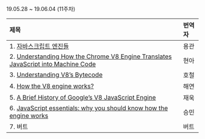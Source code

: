 19.05.28 ~ 19.06.04 (11주차)

|   제목   | 번역자  |
| :-------- | :------ |
| 1. [자바스크립트 엔진들](https://github.com/Lee-hyuna/33-js-concepts-kr/wiki/javascript-engines)| 용관 |
| 2. [Understanding How the Chrome V8 Engine Translates JavaScript into Machine Code](https://github.com/Lee-hyuna/33-js-concepts-kr/wiki/Understanding-How-the-Chrome-V8-Engine-Translates-JavaScript-into-Machine-Code) | 현아 |
| 3. [Understanding V8’s Bytecode](https://github.com/Lee-hyuna/33-js-concepts-kr/wiki/Understanding-V8%E2%80%99s-Bytecode) | 호철 |
| 4. [How the V8 engine works?](https://github.com/Lee-hyuna/33-js-concepts-kr/wiki/How-the-V8-engine-works%3F) | 해연 |
| 5. [A Brief History of Google’s V8 JavaScript Engine](https://www.mediacurrent.com/blog/brief-history-googles-v8-javascript-engine/) | 재욱 |
| 6. [JavaScript essentials: why you should know how the engine works](https://medium.freecodecamp.org/javascript-essentials-why-you-should-know-how-the-engine-works-c2cc0d321553) | 승민 |
| 7. 버트 | 버트 |
